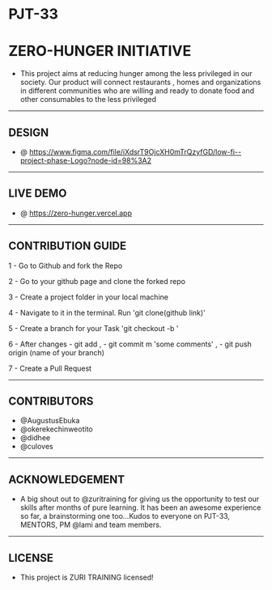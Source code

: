 # PJT-33

# ZERO-HUNGER INITIATIVE
-  This project aims at reducing hunger among the less privileged in our society. Our product will connect restaurants , homes and organizations in different communities who are willing and ready to donate food and other consumables to the less privileged

---

## DESIGN
- @ https://www.figma.com/file/iXdsrT9OjcXH0mTrQzyfGD/low-fi--project-phase-Logo?node-id=98%3A2

---

## LIVE DEMO
- @ https://zero-hunger.vercel.app

---

## CONTRIBUTION GUIDE

1 - Go to Github and fork the Repo

2 - Go to your github page and clone the forked repo

3 - Create a project folder in your local machine

4 - Navigate to it in the terminal. Run 'git clone(github link)'

5 - Create a branch for your Task 'git checkout -b <branchname>'

6 - After changes - git add , - git commit m 'some comments' , - git push origin (name of your branch)
  
7 - Create a Pull Request
  
 ---
  
## CONTRIBUTORS 
  
  - @AugustusEbuka
  - @okerekechinweotito
  - @didhee
  - @culoves
  
 ---
  
## ACKNOWLEDGEMENT 
  
  - A big shout out to @zuritraining for giving us the opportunity to test our skills after months of pure learning. It has been an awesome experience so far, a brainstorming one too...Kudos to everyone on PJT-33, MENTORS, PM @lami and team members.
  
 ---

 ## LICENSE 
  
  - This project is ZURI TRAINING licensed!
